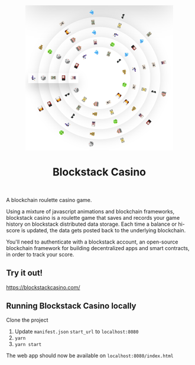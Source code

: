 <p align='center'>
	<img src='./img/roulette.png' width=400/>
</p>

<h1 align="center">Blockstack Casino</h1>
<br />

A blockchain roulette casino game.

Using a mixture of javascript animations and blockchain frameworks, blockstack casino is a roulette game that saves and records your game history on blockstack distributed data storage. Each time a balance or hi-score is updated, the data gets posted back to the underlying blockchain.

You'll need to authenticate with a blockstack account, an open-source blockchain framework for building decentralized apps and smart contracts, in order to track your score.

## Try it out!

<a target="_blank" href="https://blockstackcasino.com/">https://blockstackcasino.com/</a>

## Running Blockstack Casino locally

Clone the project

1. Update `manifest.json` `start_url` to `localhost:8080`
2. `yarn`
3. `yarn start`

The web app should now be available on `localhost:8080/index.html`
